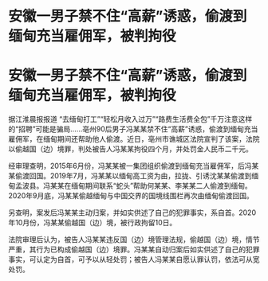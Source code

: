 # 安徽一男子禁不住“高薪”诱惑，偷渡到缅甸充当雇佣军，被判拘役

# 安徽一男子禁不住“高薪”诱惑，偷渡到缅甸充当雇佣军，被判拘役

据江淮晨报报道
“去缅甸打工”“轻松月收入过万”“路费生活费全包”千万注意这样的“招聘”可能是骗局……亳州90后男子冯某某禁不住“高薪”诱惑，偷渡到缅甸充当雇佣军，在缅甸期间还帮助他人偷渡。近日，亳州市谯城区法院宣判了该案，法院以偷越国（边）境罪，判处被告人冯某某拘役四个月，并处罚金人民币二千元。

经审理查明，2015年6月份，冯某某被一集团组织偷渡到缅甸充当雇佣军，后冯某某偷渡回国。2019年7月，冯某某以缅甸高工资为由，拉拢、引诱沈某某偷渡到缅甸孟波县。冯某某在缅甸期间联系“蛇头”帮助何某某、李某某二人偷渡到缅甸。2020年9月底，冯某某偷越缅甸与中国交界的国境线围栏再次由缅甸偷渡回国。

另查明，案发后冯某某主动归案，并如实供述了自己的犯罪事实，系自首。2020年10月份，冯某某偷越国（边）境，被行政拘留10日。

法院审理后认为，被告人冯某某违反国（边）境管理法规，偷越国（边）境，情节严重，其行为已构成偷越国（边）境罪。冯某某自动归案后如实供述了自己的犯罪事实，可认定为自首，可予以从轻处罚；被告人冯某某自愿认罪认罚，依法可从宽处罚。

